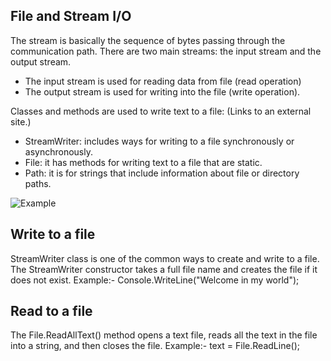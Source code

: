 ## File and Stream I/O
The stream is basically the sequence of bytes passing through the communication path. There are two main streams: the input stream and the output stream. 
* The input stream is used for reading data from file (read operation) 
* The output stream is used for writing into the file (write operation).

Classes and methods are used to write text to a file: (Links to an external site.)
* StreamWriter: includes ways for writing to a file synchronously or asynchronously.
* File: it has methods for writing text to a file that are static.
* Path: it is for strings that include information about file or directory paths.
 
 ![Example](https://user-images.githubusercontent.com/98957434/158898050-9136de36-b0ba-4921-87ab-67fcea0f9bb6.jpg)

## Write to a file
 StreamWriter class is one of the common ways to create and write to a file. The StreamWriter constructor takes a full file name and creates the file if it does not exist. 
 Example:-
  Console.WriteLine("Welcome in my world");

## Read to a file
The File.ReadAllText() method opens a text file, reads all the text in the file into a string, and then closes the file.
Example:-
 text = File.ReadLine();

